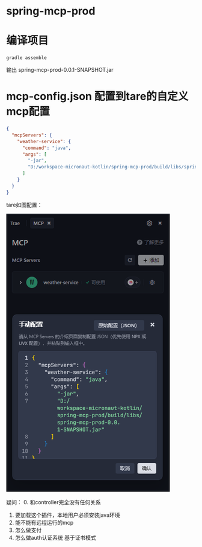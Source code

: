 # spring-mcp-prod

#  编译项目

```shell
gradle assemble
```
输出 spring-mcp-prod-0.0.1-SNAPSHOT.jar


# mcp-config.json 配置到tare的自定义mcp配置
```json
{
  "mcpServers": {
    "weather-service": {
      "command": "java",
      "args": [
        "-jar",
        "D:/workspace-micronaut-kotlin/spring-mcp-prod/build/libs/spring-mcp-prod-0.0.1-SNAPSHOT.jar"
      ]
    }
  }
}
```

tare如图配置：

![tare配置界面](tare_mcp_json.png)

疑问：
0. 和controller完全没有任何关系
1. 要加载这个插件，本地用户必须安装java环境
2. 能不能有远程运行的mcp
3. 怎么做支付
4. 怎么做auth认证系统 基于证书模式
